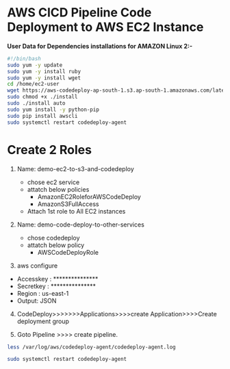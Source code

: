 # AWS CICD Pipeline Code Deployment to AWS EC2 Instance


<b>User Data for Dependencies installations for AMAZON Linux 2:-</b>
```bash
#!/bin/bash
sudo yum -y update
sudo yum -y install ruby
sudo yum -y install wget
cd /home/ec2-user
wget https://aws-codedeploy-ap-south-1.s3.ap-south-1.amazonaws.com/latest/install
sudo chmod +x ./install
sudo ./install auto
sudo yum install -y python-pip
sudo pip install awscli
sudo systemctl restart codedeploy-agent
```

# Create 2 Roles

1. Name: demo-ec2-to-s3-and-codedeploy
   - chose ec2 service
   - attatch below policies
      - AmazonEC2RoleforAWSCodeDeploy
      - AmazonS3FullAccess
   - Attach 1st role to All EC2 instances


2. Name: demo-code-deploy-to-other-services
   - chose codedeploy
   - attatch below policy
      - AWSCodeDeployRole

3. aws configure
  - Accesskey : ***************
  - Secretkey : ***************
  - Region : us-east-1
  - Output: JSON

4. CodeDeploy>>>>>>>Applications>>>>create Application>>>>Create deployment group

5. Goto Pipeline >>>> create pipeline.
```bash
less /var/log/aws/codedeploy-agent/codedeploy-agent.log
```
```bash
sudo systemctl restart codedeploy-agent
```
